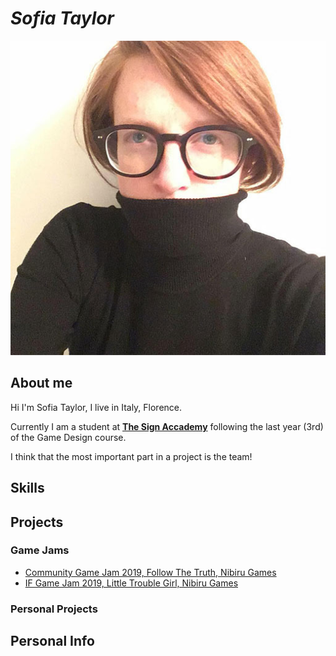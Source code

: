 # ___Sofia Taylor___

![](sofia.jpg)

## __About me__
Hi I'm Sofia Taylor, I live in Italy, Florence.

Currently I am a student at [__The Sign Accademy__](https://thesign.academy/) following the last year (3rd) of the Game Design course.


I think that the most important part in a project is the team!

## __Skills__


## __Projects__


### __Game Jams__
- [Community Game Jam 2019, Follow The Truth, Nibiru Games](https://gianni-vallerini.itch.io/follow-the-truth)
- [IF Game Jam 2019, Little Trouble Girl, Nibiru Games](https://internetfestival.itch.io/little-trouble-girl-if-game-jam-rulez-2019)

### __Personal Projects__


## __Personal Info__
